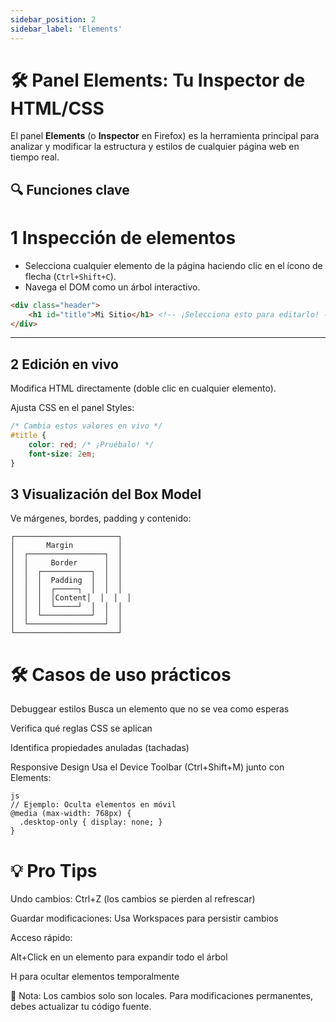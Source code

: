 ```yaml
---
sidebar_position: 2
sidebar_label: 'Elements'
---
```


# 🛠️ Panel Elements: Tu Inspector de HTML/CSS

El panel **Elements** (o **Inspector** en Firefox) es la herramienta principal para analizar y modificar la estructura y estilos de cualquier página web en tiempo real.

## 🔍 Funciones clave

# 1 Inspección de elementos

- Selecciona cualquier elemento de la página haciendo clic en el ícono de flecha (`Ctrl+Shift+C`).
- Navega el DOM como un árbol interactivo.

```html title="Ejemplo de estructura DOM"
<div class="header">
    <h1 id="title">Mi Sitio</h1> <!-- ¡Selecciona esto para editarlo! -->
</div>
```

---

## 2 Edición en vivo
Modifica HTML directamente (doble clic en cualquier elemento).

Ajusta CSS en el panel Styles:

```css title="Ejemplo de edición CSS"
/* Cambia estos valores en vivo */
#title {
    color: red; /* ¡Pruébalo! */
    font-size: 2em;
}
```

## 3 Visualización del Box Model
Ve márgenes, bordes, padding y contenido:

```
┌───────────────────────┐
│       Margin          │
│  ┌─────────────────┐  │
│  │     Border      │  │
│  │  ┌───────────┐  │  │
│  │  │  Padding  │  │  │
│  │  │  ┌─────┐  │  │  │
│  │  │  │Content│  │  │  │
│  │  │  └─────┘  │  │  │
│  │  └───────────┘  │  │
│  └─────────────────┘  │
└───────────────────────┘
```
# 🛠️ Casos de uso prácticos
Debuggear estilos
Busca un elemento que no se vea como esperas

Verifica qué reglas CSS se aplican

Identifica propiedades anuladas (tachadas)

Responsive Design
Usa el Device Toolbar (Ctrl+Shift+M) junto con Elements:

``` 
js
// Ejemplo: Oculta elementos en móvil
@media (max-width: 768px) {
  .desktop-only { display: none; }
}
```
# 💡 Pro Tips
Undo cambios: Ctrl+Z (los cambios se pierden al refrescar)

Guardar modificaciones: Usa Workspaces para persistir cambios

Acceso rápido:

Alt+Click en un elemento para expandir todo el árbol

H para ocultar elementos temporalmente

📌 Nota: Los cambios solo son locales. Para modificaciones permanentes, debes actualizar tu código fuente.

